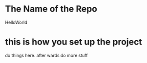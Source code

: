 # The Name of the Repo
HelloWorld
# this  is how you set up the project 
do things  here. after wards do more stuff
